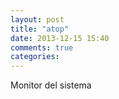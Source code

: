 ```yaml
---
layout: post
title: "atop"
date: 2013-12-15 15:40
comments: true
categories: 
---
```

Monitor del sistema

